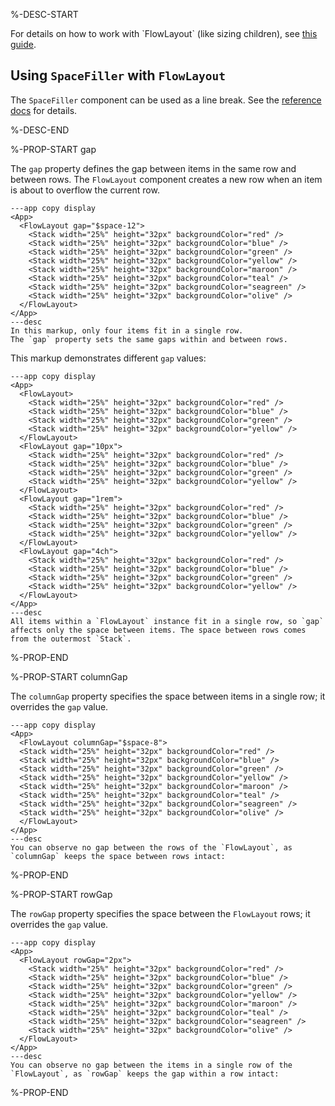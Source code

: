 %-DESC-START

For details on how to work with \`FlowLayout\` (like sizing children), see [this guide](../learning/using-components/layout-components.mdx#flowlayout).

## Using `SpaceFiller` with `FlowLayout`

The `SpaceFiller` component can be used as a line break.
See the [reference docs](./SpaceFiller.mdx) for details.

%-DESC-END

%-PROP-START gap

The `gap` property defines the gap between items in the same row and between rows. The `FlowLayout` component creates a new row when an item is about to overflow the current row.

```xmlui-pg copy display name="Example: gap"
---app copy display
<App>
  <FlowLayout gap="$space-12">
    <Stack width="25%" height="32px" backgroundColor="red" />
    <Stack width="25%" height="32px" backgroundColor="blue" />
    <Stack width="25%" height="32px" backgroundColor="green" />
    <Stack width="25%" height="32px" backgroundColor="yellow" />
    <Stack width="25%" height="32px" backgroundColor="maroon" />
    <Stack width="25%" height="32px" backgroundColor="teal" />
    <Stack width="25%" height="32px" backgroundColor="seagreen" />
    <Stack width="25%" height="32px" backgroundColor="olive" />
  </FlowLayout>
</App>
---desc
In this markup, only four items fit in a single row. 
The `gap` property sets the same gaps within and between rows.
```

This markup demonstrates different `gap` values:

```xmlui-pg copy display name="Example: different size units"
---app copy display
<App>
  <FlowLayout>
    <Stack width="25%" height="32px" backgroundColor="red" />
    <Stack width="25%" height="32px" backgroundColor="blue" />
    <Stack width="25%" height="32px" backgroundColor="green" />
    <Stack width="25%" height="32px" backgroundColor="yellow" />
  </FlowLayout>
  <FlowLayout gap="10px">
    <Stack width="25%" height="32px" backgroundColor="red" />
    <Stack width="25%" height="32px" backgroundColor="blue" />
    <Stack width="25%" height="32px" backgroundColor="green" />
    <Stack width="25%" height="32px" backgroundColor="yellow" />
  </FlowLayout>
  <FlowLayout gap="1rem">
    <Stack width="25%" height="32px" backgroundColor="red" />
    <Stack width="25%" height="32px" backgroundColor="blue" />
    <Stack width="25%" height="32px" backgroundColor="green" />
    <Stack width="25%" height="32px" backgroundColor="yellow" />
  </FlowLayout>
  <FlowLayout gap="4ch">
    <Stack width="25%" height="32px" backgroundColor="red" />
    <Stack width="25%" height="32px" backgroundColor="blue" />
    <Stack width="25%" height="32px" backgroundColor="green" />
    <Stack width="25%" height="32px" backgroundColor="yellow" />
  </FlowLayout>
</App>
---desc
All items within a `FlowLayout` instance fit in a single row, so `gap` affects only the space between items. The space between rows comes from the outermost `Stack`.
```

%-PROP-END

%-PROP-START columnGap

The `columnGap` property specifies the space between items in a single row; it overrides the `gap` value.

```xmlui-pg copy display name="Example: columnGap"
---app copy display
<App>
  <FlowLayout columnGap="$space-8">
  <Stack width="25%" height="32px" backgroundColor="red" />
  <Stack width="25%" height="32px" backgroundColor="blue" />
  <Stack width="25%" height="32px" backgroundColor="green" />
  <Stack width="25%" height="32px" backgroundColor="yellow" />
  <Stack width="25%" height="32px" backgroundColor="maroon" />
  <Stack width="25%" height="32px" backgroundColor="teal" />
  <Stack width="25%" height="32px" backgroundColor="seagreen" />
  <Stack width="25%" height="32px" backgroundColor="olive" />
  </FlowLayout>
</App>
---desc
You can observe no gap between the rows of the `FlowLayout`, as `columnGap` keeps the space between rows intact:
```

%-PROP-END

%-PROP-START rowGap

The `rowGap` property specifies the space between the `FlowLayout` rows; it overrides the `gap` value.

```xmlui-pg copy display name="Example: rowGap"
---app copy display
<App>
  <FlowLayout rowGap="2px">
    <Stack width="25%" height="32px" backgroundColor="red" />
    <Stack width="25%" height="32px" backgroundColor="blue" />
    <Stack width="25%" height="32px" backgroundColor="green" />
    <Stack width="25%" height="32px" backgroundColor="yellow" />
    <Stack width="25%" height="32px" backgroundColor="maroon" />
    <Stack width="25%" height="32px" backgroundColor="teal" />
    <Stack width="25%" height="32px" backgroundColor="seagreen" />
    <Stack width="25%" height="32px" backgroundColor="olive" />
  </FlowLayout>
</App>
---desc
You can observe no gap between the items in a single row of the `FlowLayout`, as `rowGap` keeps the gap within a row intact:
```

%-PROP-END
